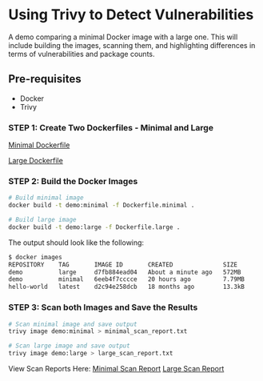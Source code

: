 # Using Trivy to Detect Vulnerabilities

A demo comparing a minimal Docker image with a large one. This will include building the images, scanning them, and highlighting differences in terms of vulnerabilities and package counts.

## Pre-requisites
- Docker
- Trivy

### STEP 1: Create Two Dockerfiles - Minimal and Large

[Minimal Dockerfile](Dockerfile.minimal)

[Large Dockerfile](Dockerfile.large)

### STEP 2: Build the Docker Images

```bash
# Build minimal image
docker build -t demo:minimal -f Dockerfile.minimal .

# Build large image
docker build -t demo:large -f Dockerfile.large .

```

The output should look like the following:
```bash
$ docker images
REPOSITORY    TAG       IMAGE ID       CREATED              SIZE
demo          large     d7fb884ead04   About a minute ago   572MB
demo          minimal   6eeb4f7cccce   20 hours ago         7.79MB
hello-world   latest    d2c94e258dcb   18 months ago        13.3kB
```


### STEP 3: Scan both Images and Save the Results

```bash
# Scan minimal image and save output
trivy image demo:minimal > minimal_scan_report.txt

# Scan large image and save output
trivy image demo:large > large_scan_report.txt
```

View Scan Reports Here:
[Minimal Scan Report](minimal-scan-report.txt)
[Large Scan Report](large-scan-report.txt)

